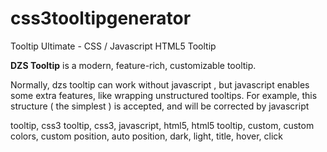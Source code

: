 # css3tooltipgenerator

Tooltip Ultimate - CSS / Javascript HTML5 Tooltip




<p><strong>DZS Tooltip</strong> is a modern, feature-rich, customizable tooltip. </p>
		<p>Normally, dzs tooltip can work without javascript , but javascript enables some extra features, like wrapping unstructured tooltips. For example, this structure ( the simplest ) is accepted, and will be corrected by javascript </p>






tooltip, css3 tooltip, css3, javascript, html5, html5 tooltip, custom, custom colors, custom position, auto position, dark, light, title, hover, click